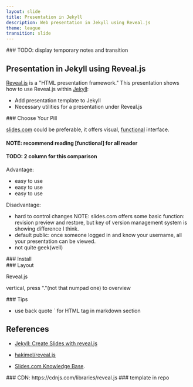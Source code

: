 ```yaml
---
layout: slide
title: Presentation in Jekyll
description: Web presentation in Jekyll using Reveal.js
theme: league
transition: slide
---
```



<section data-markdown>
### TODO: display temporary notes and transition


## Presentation in Jekyll using Reveal.js

[Reveal.js](http://lab.hakim.se/reveal-js/#/) is a "HTML presentation framework."
This presentation shows how to use Reveal.js within [Jekyll](https://jekyllrb.com/):

- Add presentation template to Jekyll
- Necessary utilities for a presentation under Reveal.js

</section>

<section data-markdown>
### Choose Your Pill

[slides.com](https://slides.com) could be preferable,
it offers visual, [functional](http://lab.hakim.se/reveal-js) interface.

#### NOTE: recommend reading [functional] for all reader

#### TODO: 2 column for this comparison

Advantage:

- easy to use
- easy to use
- easy to use

Disadvantage:

- hard to control changes
NOTE: slides.com offers some basic function: revision preview and restore, but key of
version management system is showing difference I think.
- default public: once someone logged in and know your username, all your presentation can be viewed.
- not quite geek(well)
</section>

<section data-markdown>
### Install

</section>

<section data-markdown>
### Layout

Reveal.js

vertical, press "."(not that numpad one) to overview

</section>

 



<section data-markdown>
### Tips

- use back quote ` for HTML tag in markdown section


</section>

<section data-markdown>

## References


- [Jekyll: Create Slides with reveal.js](http://luugiathuy.com/2015/04/jekyll-create-slides-with-revealjs/)
- [hakimel/reveal.js](https://github.com/hakimel/reveal.js/)


- [Slides.com Knowledge Base](http://help.slides.com/knowledgebase).

</section>

<section data-markdown>
### CDN: https://cdnjs.com/libraries/reveal.js
### template in repo
</section>



